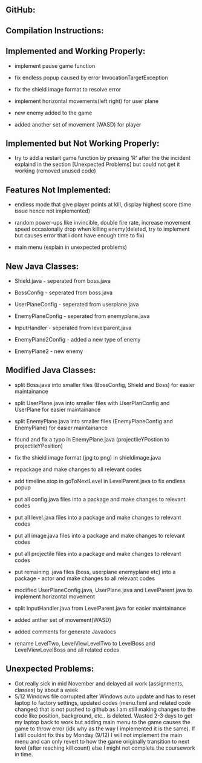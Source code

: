 ## GitHub: 

## Compilation Instructions: 

## Implemented and Working Properly: 

  - implement pause game function

  - fix endless popup caused by error InvocationTargetException

  - fix the shield image format to resolve error

  - implement horizontal movements(left right) for user plane

  - new enemy added to the game
  
  - added another set of movement (WASD) for player

## Implemented but Not Working Properly: 
  
  - try to add a restart game function by pressing 'R' after the the incident explaind in the section [Unexpected Problems] but could not get it working (removed unused code)

## Features Not Implemented: 

  - endless mode that give player points at kill, display highest score (time issue hence not implemented)

  - random power-ups like invincible, double fire rate, increase movement speed occasionally drop when killing enemy(deleted, try to implement but causes error that i dont have enough time to fix)

  - main menu (explain in unexpected problems)

## New Java Classes: 

  - Shield.java - seperated from boss.java

  - BossConfig - seperated from boss.java

  - UserPlaneConfig - seperated from userplane.java

  - EnemyPlaneConfig - seperated from enemyplane.java

  - InputHandler - seperated from levelparent.java

  - EnemyPlane2Config - added a new type of enemy

  - EnemyPlane2 - new enemy

## Modified Java Classes: 

  - split Boss.java into smaller files (BossConfig, Shield and Boss) for easier maintainance
  
  - split UserPlane.java into smaller files with UserPlanConfig and UserPlane for easier maintainance

  -  split EnemyPlane.java into smaller files (EnemyPlaneConfig and EnemyPlane) for easier maintainance
  
  - found and fix a typo in EnemyPlane.java (projectileYPostion to projectileYPosition)
  
  - fix the shield image format (jpg to png) in shieldimage.java

  - repackage and make changes to all relevant codes
  
  - add timeline.stop in goToNextLevel in LevelParent.java to fix endless popup

  - put all config.java files into a package and make changes to relevant codes

  - put all level.java files into a package and make changes to relevant codes

  - put all image.java files into a package and make changes to relevant codes
  
  - put all projectile files into a package and make changes to relevant codes
  
  - put remaining .java files (boss, userplane enemyplane etc) into a package - actor and make changes to all relevant codes

  - modified UserPlaneConfig.java, UserPlane.java and LevelParent.java to implement horizontal movement

  - split InputHandler.java from LevelParent.java for easier maintainance
  
  - added anther set of movement(WASD) 

  - added comments for generate Javadocs
  
  - rename LevelTwo, LevelViewLevelTwo to LevelBoss and LevelViewLevelBoss and all related codes

## Unexpected Problems: 
  - Got really sick in mid November and delayed all work (assignments, classes) by about a week
  - 5/12 
Windows file corrupted after Windows auto update and has to reset laptop to factory settings, updated codes (menu.fxml and related code changes) that is not pushed to github as I am still making changes to the code like position, background, etc.. is deleted. Wasted 2-3 days to get my laptop back to work but adding main menu to the game causes the game to throw error (idk why as the way I implemented it is the same). If I still couldnt fix this by Monday (9/12) I will not implement the main menu and can only revert to how the game originally transition to next level (after reaching kill count) else I might not complete the coursework in time.

